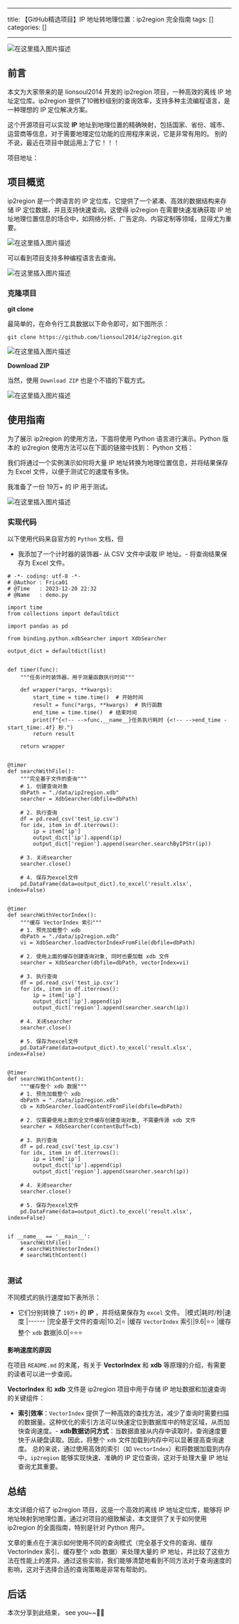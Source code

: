 
--- 
title:  【GitHub精选项目】IP 地址转地理位置：ip2region 完全指南 
tags: []
categories: [] 

---
<img src="https://img-blog.csdnimg.cn/direct/0b9a7025e8924ef994cde81081c3d53b.png#pic_center" alt="在这里插入图片描述">

## 前言

>  
 本文为大家带来的是 lionsoul2014 开发的 ip2region 项目，一种高效的离线 IP 地址定位库。ip2region 提供了10微秒级别的查询效率，支持多种主流编程语言，是一种理想的 IP 定位解决方案。 


这个开源项目可以实现 **IP** 地址到地理位置的精确映射，包括国家、省份、城市、运营商等信息，对于需要地理定位功能的应用程序来说，它是非常有用的。 别的不说，最近在项目中就运用上了它！！！

项目地址：

## 项目概览

ip2region 是一个跨语言的 IP 定位库，它提供了一个紧凑、高效的数据结构来存储 IP 定位数据，并且支持快速查询。这使得 ip2region 在需要快速准确获取 IP 地址地理位置信息的场合中，如网络分析、广告定向、内容定制等领域，显得尤为重要。

<img src="https://img-blog.csdnimg.cn/direct/293e090caccf499380702fe8bf4294f7.png" alt="在这里插入图片描述">

可以看到项目支持多种编程语言去查询。

<img src="https://img-blog.csdnimg.cn/direct/b86348bf564f4e2797a3d3f23976648c.png" alt="在这里插入图片描述">

### 克隆项目

**git clone**

最简单的，在命令行工具数据以下命令即可，如下图所示：

```
git clone https://github.com/lionsoul2014/ip2region.git

```

<img src="https://img-blog.csdnimg.cn/direct/9e8daaf7c116453888c3e2dc7ba3aff4.png" alt="在这里插入图片描述">

**Download ZIP**

当然，使用 `Download ZIP` 也是个不错的下载方式。

<img src="https://img-blog.csdnimg.cn/direct/42fa61f55a0d4c2391ecadffb1572091.png" alt="在这里插入图片描述">

## 使用指南

为了展示 ip2region 的使用方法，下面将使用 Python 语言进行演示。Python 版本的 ip2region 使用方法可以在下面的链接中找到： Python 文档：

我们将通过一个实例演示如何将大量 IP 地址转换为地理位置信息，并将结果保存为 Excel 文件，以便于测试它的速度有多快。

我准备了一份 19万+ 的 IP 用于测试。

<img src="https://img-blog.csdnimg.cn/direct/24059392af2a490fb1b4c11c347d97dd.png" alt="在这里插入图片描述">

### 实现代码

以下使用代码来自官方的 `Python` 文档，但
- 我添加了一个计时器的装饰器- 从 CSV 文件中读取 IP 地址。- 将查询结果保存为 Excel 文件。
```
# -*- coding: utf-8 -*-
# @Author : Frica01
# @Time   : 2023-12-20 22:32
# @Name   : demo.py

import time
from collections import defaultdict

import pandas as pd

from binding.python.xdbSearcher import XdbSearcher

output_dict = defaultdict(list)


def timer(func):
    """任务计时装饰器，用于测量函数执行时间"""

    def wrapper(*args, **kwargs):
        start_time = time.time()  # 开始时间
        result = func(*args, **kwargs)  # 执行函数
        end_time = time.time()  # 结束时间
        print(f"{<!-- -->func.__name__}任务执行耗时 {<!-- -->end_time - start_time:.4f} 秒.")
        return result

    return wrapper


@timer
def searchWithFile():
	"""完全基于文件的查询"""
    # 1. 创建查询对象
    dbPath = "./data/ip2region.xdb"
    searcher = XdbSearcher(dbfile=dbPath)

    # 2. 执行查询
    df = pd.read_csv('test_ip.csv')
    for idx, item in df.iterrows():
        ip = item['ip']
        output_dict['ip'].append(ip)
        output_dict['region'].append(searcher.searchByIPStr(ip))

    # 3. 关闭searcher
    searcher.close()

    # 4. 保存为excel文件
    pd.DataFrame(data=output_dict).to_excel('result.xlsx', index=False)


@timer
def searchWithVectorIndex():
	"""缓存 VectorIndex 索引"""
    # 1. 预先加载整个 xdb
    dbPath = "./data/ip2region.xdb"
    vi = XdbSearcher.loadVectorIndexFromFile(dbfile=dbPath)

    # 2. 使用上面的缓存创建查询对象, 同时也要加载 xdb 文件
    searcher = XdbSearcher(dbfile=dbPath, vectorIndex=vi)

    # 3. 执行查询
    df = pd.read_csv('test_ip.csv')
    for idx, item in df.iterrows():
        ip = item['ip']
        output_dict['ip'].append(ip)
        output_dict['region'].append(searcher.search(ip))

    # 4. 关闭searcher
    searcher.close()

    # 5. 保存为excel文件
    pd.DataFrame(data=output_dict).to_excel('result.xlsx', index=False)


@timer
def searchWithContent():
	"""缓存整个 xdb 数据"""
    # 1. 预先加载整个 xdb
    dbPath = "./data/ip2region.xdb"
    cb = XdbSearcher.loadContentFromFile(dbfile=dbPath)

    # 2. 仅需要使用上面的全文件缓存创建查询对象, 不需要传源 xdb 文件
    searcher = XdbSearcher(contentBuff=cb)

    # 3. 执行查询
    df = pd.read_csv('test_ip.csv')
    for idx, item in df.iterrows():
        ip = item['ip']
        output_dict['ip'].append(ip)
        output_dict['region'].append(searcher.search(ip))

    # 4. 关闭searcher
    searcher.close()

    # 5. 保存为excel文件
    pd.DataFrame(data=output_dict).to_excel('result.xlsx', index=False)


if __name__ == '__main__':
    searchWithFile()
    # searchWithVectorIndex()
    # searchWithContent()


```

### 测试

不同模式的执行速度如下表所示：
- 它们分别转换了 `19万+` 的 **IP** ，并将结果保存为 `excel` 文件。
|模式|耗时/秒|速度
|------
|完全基于文件的查询|10.2|⭐
|缓存 `VectorIndex` 索引|9.6|⭐⭐
|缓存整个 `xdb` 数据|6.0|⭐⭐⭐

**影响速度的原因**

>  
 在项目 `README.md` 的末尾，有关于 **VectorIndex** 和 **xdb** 等原理的介绍，有需要的读者可以进一步查阅。 


**VectorIndex** 和 **xdb** 文件是 ip2region 项目中用于存储 IP 地址数据和加速查询的关键组件：
- **索引效率**：`VectorIndex` 提供了一种高效的查找方法，减少了查询时需要扫描的数据量。这种优化的索引方法可以快速定位到数据库中的特定区域，从而加快查询速度。- **xdb数据访问方式**：当数据直接从内存中读取时，查询速度要快于从硬盘读取。因此，将整个 `xdb` 文件加载到内存中可以显著提高查询速度。
总的来说，通过使用高效的索引（如 `VectorIndex`）和将数据加载到内存中，`ip2region` 能够实现快速、准确的 IP 定位查询，这对于处理大量 IP 地址查询尤其重要。

## 总结

本文详细介绍了 ip2region 项目，这是一个高效的离线 IP 地址定位库，能够将 IP 地址映射到地理位置。通过对项目的细致解读，本文提供了关于如何使用 ip2region 的全面指南，特别是针对 Python 用户。

文章的重点在于演示如何使用不同的查询模式（完全基于文件的查询、缓存 VectorIndex 索引、缓存整个 xdb 数据）来处理大量的 IP 地址，并比较了这些方法在性能上的差异。通过这些实验，我们能够清楚地看到不同方法对于查询速度的影响，这对于选择合适的查询策略是非常有帮助的。

## 后话

本次分享到此结束， see you~~🎈🎈
